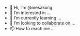 - 👋 Hi, I’m @mesakong
- 👀 I’m interested in ...
- 🌱 I’m currently learning ...
- 💞️ I’m looking to collaborate on ...
- 📫 How to reach me ...

<!---
mesakong/mesakong is a ✨ special ✨ repository because its `README.md` (this file) appears on your GitHub profile.
You can click the Preview link to take a look at your changes.
--->
